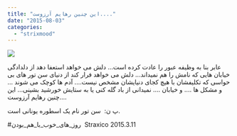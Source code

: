 ```yaml
---
title: "این چنین رهایم آرزوست...."
date: "2015-08-03"
categories: 
  - "strixmood"
---
```


![](http://localhost/wp-content/uploads/2015/08/11023267_804227763004350_398400837_n.jpg)

عابر بنا به وظیفه عبور را عادت کرده است... دلش می خواهد استعفا دهد از دلدادگی خیابان هایی که نامش را هم نمیداند... دلش می خواهد فرار کند از دنیای سن تور های بی حواسی که تکلیفشان با هیچ کجای دنیایشان مشخص نیست.... آدم ها کوچک می شوند ... و مشکل ها .... و خیابان .... نمیدانی از باد گله کنی یا به ستایش خورشید بشینی... این چنین رهایم آرزوست....

پ ن:  سن تور نام یک اسطوره یونانی است.

#روز\_های\_خوب\_با\_هم\_بودن  Straxico 2015.3.11
